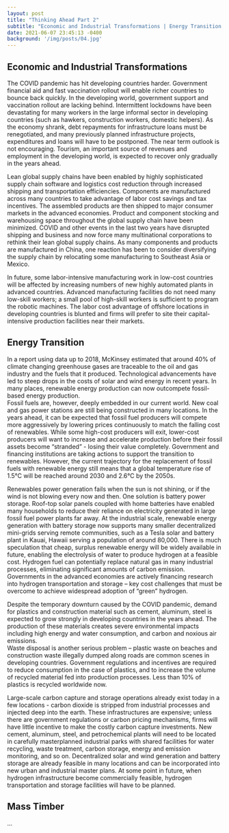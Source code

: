 ```yaml
---
layout: post
title: "Thinking Ahead Part 2"
subtitle: "Economic and Industrial Transformations | Energy Transition | Mass Timeber"
date: 2021-06-07 23:45:13 -0400
background: '/img/posts/04.jpg'
---
```


## Economic and Industrial Transformations
The COVID pandemic has hit developing countries harder.  Government financial aid and fast vaccination rollout will enable richer countries to bounce back quickly.  In the developing world, government support and vaccination rollout are lacking behind.  Intermittent lockdowns have been devastating for many workers in the large informal sector in developing countries (such as hawkers, construction workers, domestic helpers).  As the economy shrank, debt repayments for infrastructure loans must be renegotiated, and many previously planned infrastructure projects, expenditures and loans will have to be postponed.  The near term outlook is not encouraging.  Tourism, an important source of revenues and employment in the developing world, is expected to recover only gradually in the years ahead.

Lean global supply chains have been enabled by highly sophisticated supply chain software and logistics cost reduction through increased shipping and transportation efficiencies.  Components are manufactured across many countries to take advantage of labor cost savings and tax incentives.  The assembled products are then shipped to major consumer markets in the advanced economies.  Product and component stocking and warehousing space throughout the global supply chain have been minimized.
COVID and other events in the last two years have disrupted shipping and business and now force many multinational corporations to rethink their lean global supply chains.  As many components and products are manufactured in China, one reaction has been to consider diversifying the supply chain by relocating some manufacturing to Southeast Asia or Mexico.  

In future, some labor-intensive manufacturing work in low-cost countries will be affected by increasing numbers of new highly automated plants in advanced countries.  Advanced manufacturing facilities do not need many low-skill workers; a small pool of high-skill workers is sufficient to program the robotic machines.  The labor cost advantage of offshore locations in developing countries is blunted and firms will prefer to site their capital-intensive production facilities near their markets.  

## Energy Transition

In a report using data up to 2018, McKinsey estimated that around 40% of climate changing greenhouse gases are traceable to the oil and gas industry and the fuels that it produced. 
Technological advancements have led to steep drops in the costs of solar and wind energy in recent years.  In many places, renewable energy production can now outcompete fossil-based energy production.  
Fossil fuels are, however, deeply embedded in our current world.  New coal and gas power stations are still being constructed in many locations.  In the years ahead, it can be expected that fossil fuel producers will compete more aggressively by lowering prices continuously to match the falling cost of renewables.  While some high-cost producers will exit, lower-cost producers will want to increase and accelerate production before their fossil assets become “stranded” - losing their value completely. 
Government and financing institutions are taking actions to support the transition to renewables.  However, the current trajectory for the replacement of fossil fuels with renewable energy still means that a global temperature rise of 1.5°C will be reached around 2030 and 2.6°C by the 2050s.  

Renewables power generation fails when the sun is not shining, or if the wind is not blowing every now and then.  One solution is battery power storage.  Roof-top solar panels coupled with home batteries have enabled many households to reduce their reliance on electricity generated in large fossil fuel power plants far away.  At the industrial scale, renewable energy generation with battery storage now supports many smaller decentralized mini-grids serving remote communities, such as a Tesla solar and battery plant in Kauai, Hawaii serving a population of around 80,000.
There is much speculation that cheap, surplus renewable energy will be widely available in future, enabling the electrolysis of water to produce hydrogen at a feasible cost.  Hydrogen fuel can potentially replace natural gas in many industrial processes, eliminating significant amounts of carbon emission.  Governments in the advanced economies are actively financing research into hydrogen transportation and storage – key cost challenges that must be overcome to achieve widespread adoption of “green” hydrogen.

Despite the temporary downturn caused by the COVID pandemic, demand for plastics and construction material such as cement, aluminum, steel is expected to grow strongly in developing countries in the years ahead.  The production of these materials creates severe environmental impacts including high energy and water consumption, and carbon and noxious air emissions.  
Waste disposal is another serious problem – plastic waste on beaches and construction waste illegally dumped along roads are common scenes in developing countries.  Government regulations and incentives are required to reduce consumption in the case of plastics, and to increase the volume of recycled material fed into production processes.  Less than 10% of plastics is recycled worldwide now.

Large-scale carbon capture and storage operations already exist today in a few locations - carbon dioxide is stripped from industrial processes and injected deep into the earth.   These infrastructures are expensive; unless there are government regulations or carbon pricing mechanisms, firms will have little incentive to make the costly carbon capture investments.
New cement, aluminum, steel, and petrochemical plants will need to be located in carefully masterplanned industrial parks with shared facilities for water recycling, waste treatment, carbon storage, energy and emission monitoring, and so on.  Decentralized solar and wind generation and battery storage are already feasible in many locations and can be incorporated into new urban and industrial master plans.  At some point in future, when hydrogen infrastructure become commercially feasible, hydrogen transportation and storage facilities will have to be planned.


## Mass Timber

...

